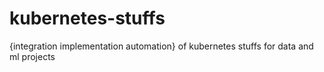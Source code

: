 # kubernetes-stuffs
{integration implementation automation} of kubernetes stuffs for data and ml projects
